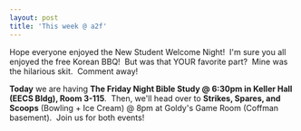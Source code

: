 ```yaml
---
layout: post
title: 'This week @ a2f'
---
```


Hope everyone enjoyed the New Student Welcome Night!  I'm sure you all enjoyed the free Korean BBQ!  But was that YOUR favorite part?  Mine was the hilarious skit.  Comment away!

**Today** we are having **The Friday Night Bible Study @ 6:30pm in Keller Hall (EECS Bldg), Room 3-115**.  Then, we'll head over to **Strikes, Spares, and Scoops** (Bowling + Ice Cream) @ 8pm at Goldy's Game Room (Coffman basement).  Join us for both events!